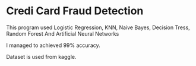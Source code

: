 # Credi Card Fraud Detection 

This program used Logistic Regression, KNN, Naive Bayes, Decision Tress, Random Forest And Artificial Neural Networks

I managed to achieved 99% accuracy.

Dataset is used from kaggle.

